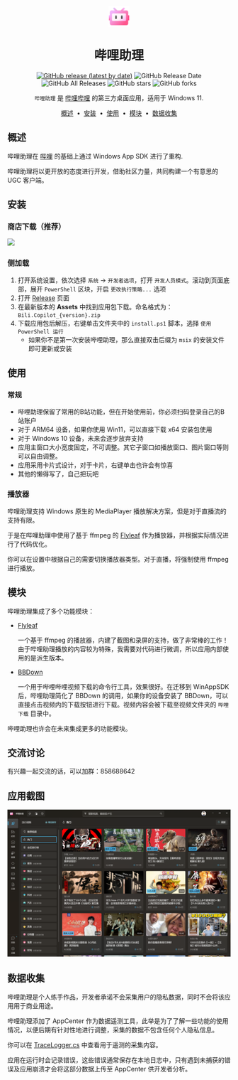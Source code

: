 <p align="center">
<img src="assets/StoreLogo.png" width="48px"/>
</p>

<div align="center">

# 哔哩助理

[![GitHub release (latest by date)](https://img.shields.io/github/v/release/Richasy/Bili.Copilot)](https://github.com/Richasy/Bili.Copilot/releases) ![GitHub Release Date](https://img.shields.io/github/release-date/Richasy/Bili.Copilot) ![GitHub All Releases](https://img.shields.io/github/downloads/Richasy/Bili.Copilot/total) ![GitHub stars](https://img.shields.io/github/stars/Richasy/Bili.Copilot?style=flat) ![GitHub forks](https://img.shields.io/github/forks/Richasy/Bili.Copilot)

`哔哩助理` 是 [哔哩哔哩](https://www.bilibili.com) 的第三方桌面应用，适用于 Windows 11.

</div>
<p align="center">
<a href="#概述">概述</a> &nbsp;&bull;&nbsp;
<a href="#安装">安装</a> &nbsp;&bull;&nbsp;
<a href="#使用">使用</a> &nbsp;&bull;&nbsp;
<a href="#模块">模块</a> &nbsp;&bull;&nbsp;
<a href="#数据收集">数据收集</a>
</p>

## 概述

哔哩助理在 [哔哩](https://github.com/Richasy/Bili.Uwp) 的基础上通过 Windows App SDK 进行了重构.

哔哩助理将以更开放的态度进行开发，借助社区力量，共同构建一个有意思的 UGC 客户端。

## 安装

### 商店下载（推荐）

<p align="left">
  <a title="从 Microsoft Store 中获取" href="https://www.microsoft.com/store/apps/9MVFJLPH517M?launch=true&mode=full" target="_blank">
    <picture>
      <source srcset="https://get.microsoft.com/images/en-US%20light.svg" media="(prefers-color-scheme: dark)" />
      <source srcset="https://get.microsoft.com/images/en-US%20dark.svg" media="(prefers-color-scheme: light), (prefers-color-scheme: no-preference)" />
      <img src="https://get.microsoft.com/images/en-US%20dark.svg" width=144 />
    </picture>
  </a>
</p>

### 侧加载

1. 打开系统设置，依次选择 `系统` -> `开发者选项`，打开 `开发人员模式`。滚动到页面底部，展开 `PowerShell` 区块，开启 `更改执行策略...` 选项
2. 打开 [Release](https://github.com/Richasy/Bili.Copilot/releases) 页面
3. 在最新版本的 **Assets** 中找到应用包下载。命名格式为：`Bili.Copilot_{version}.zip`
4. 下载应用包后解压，右键单击文件夹中的 `install.ps1` 脚本，选择 `使用 PowerShell 运行`
   - 如果你不是第一次安装哔哩助理，那么直接双击后缀为 `msix` 的安装文件即可更新或安装

## 使用

### 常规

- 哔哩助理保留了常用的B站功能，但在开始使用前，你必须扫码登录自己的B站账户
- 对于 ARM64 设备，如果你使用 Win11，可以直接下载 x64 安装包使用
- 对于 Windows 10 设备，未来会逐步放弃支持
- 应用主窗口大小宽度固定，不可调整。其它子窗口如播放窗口、图片窗口等则可以自由调整。
- 应用采用卡片式设计，对于卡片，右键单击也许会有惊喜
- 其他的懒得写了，自己把玩吧

### 播放器

哔哩助理支持 Windows 原生的 MediaPlayer 播放解决方案，但是对于直播流的支持有限。

于是在哔哩助理中使用了基于 ffmpeg 的 [Flyleaf](https://github.com/SuRGeoNix/Flyleaf) 作为播放器，并根据实际情况进行了代码优化。

你可以在设置中根据自己的需要切换播放器类型。对于直播，将强制使用 ffmpeg 进行播放。

## 模块

哔哩助理集成了多个功能模块：

- [Flyleaf](https://github.com/SuRGeoNix/Flyleaf)
  
  一个基于 ffmpeg 的播放器，内建了截图和录屏的支持，做了非常棒的工作！由于哔哩助理播放的内容较为特殊，我需要对代码进行微调，所以应用内部使用的是派生版本。

- [BBDown](https://github.com/nilaoda/BBDown)

  一个用于哔哩哔哩视频下载的命令行工具，效果很好。在迁移到 WinAppSDK 后，哔哩助理简化了 BBDown 的调用，如果你的设备安装了 BBDown，可以直接点击视频内的下载按钮进行下载。视频内容会被下载至视频文件夹的 `哔哩下载` 目录中。

哔哩助理也许会在未来集成更多的功能模块。

## 交流讨论

有兴趣一起交流的话，可以加群：858688642

## 应用截图

![截图](assets/screenshot.png)

## 数据收集

哔哩助理是个人练手作品，开发者承诺不会采集用户的隐私数据，同时不会将该应用用于商业用途。

哔哩助理添加了 AppCenter 作为数据遥测工具，此举是为了了解一些功能的使用情况，以便后期有针对性地进行调整，采集的数据不包含任何个人隐私信息。

你可以在 [TraceLogger.cs](./src/App/TraceLogger.cs) 中查看用于遥测的采集内容。

应用在运行时会记录错误，这些错误通常保存在本地日志中，只有遇到未捕获的错误及应用崩溃才会将这部分数据上传至 AppCenter 供开发者分析。
